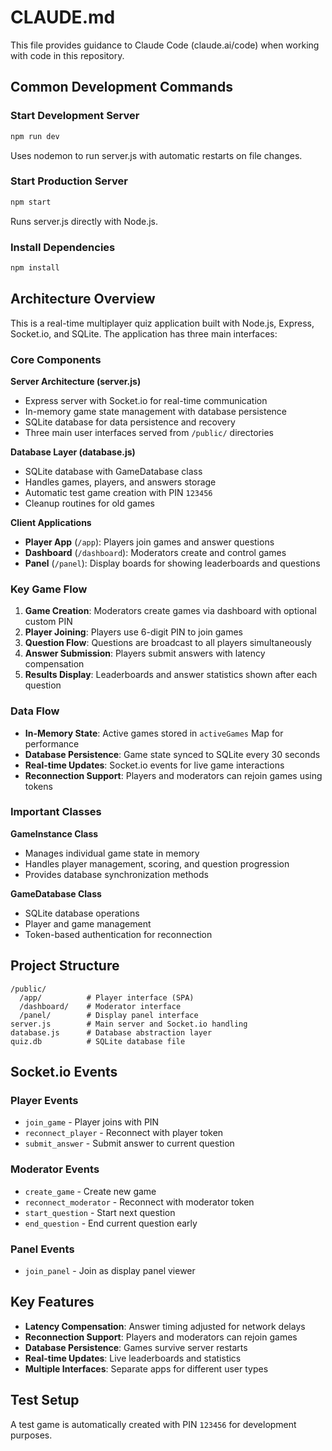 # CLAUDE.md

This file provides guidance to Claude Code (claude.ai/code) when working with code in this repository.

## Common Development Commands

### Start Development Server
```bash
npm run dev
```
Uses nodemon to run server.js with automatic restarts on file changes.

### Start Production Server
```bash
npm start
```
Runs server.js directly with Node.js.

### Install Dependencies
```bash
npm install
```

## Architecture Overview

This is a real-time multiplayer quiz application built with Node.js, Express, Socket.io, and SQLite. The application has three main interfaces:

### Core Components

**Server Architecture (server.js)**
- Express server with Socket.io for real-time communication
- In-memory game state management with database persistence
- SQLite database for data persistence and recovery
- Three main user interfaces served from `/public/` directories

**Database Layer (database.js)**
- SQLite database with GameDatabase class
- Handles games, players, and answers storage
- Automatic test game creation with PIN `123456`
- Cleanup routines for old games

**Client Applications**
- **Player App** (`/app`): Players join games and answer questions
- **Dashboard** (`/dashboard`): Moderators create and control games  
- **Panel** (`/panel`): Display boards for showing leaderboards and questions

### Key Game Flow

1. **Game Creation**: Moderators create games via dashboard with optional custom PIN
2. **Player Joining**: Players use 6-digit PIN to join games
3. **Question Flow**: Questions are broadcast to all players simultaneously
4. **Answer Submission**: Players submit answers with latency compensation
5. **Results Display**: Leaderboards and answer statistics shown after each question

### Data Flow

- **In-Memory State**: Active games stored in `activeGames` Map for performance
- **Database Persistence**: Game state synced to SQLite every 30 seconds
- **Real-time Updates**: Socket.io events for live game interactions
- **Reconnection Support**: Players and moderators can rejoin games using tokens

### Important Classes

**GameInstance Class**
- Manages individual game state in memory
- Handles player management, scoring, and question progression
- Provides database synchronization methods

**GameDatabase Class**
- SQLite database operations
- Player and game management
- Token-based authentication for reconnection

## Project Structure

```
/public/
  /app/          # Player interface (SPA)
  /dashboard/    # Moderator interface  
  /panel/        # Display panel interface
server.js        # Main server and Socket.io handling
database.js      # Database abstraction layer
quiz.db          # SQLite database file
```

## Socket.io Events

### Player Events
- `join_game` - Player joins with PIN
- `reconnect_player` - Reconnect with player token
- `submit_answer` - Submit answer to current question

### Moderator Events  
- `create_game` - Create new game
- `reconnect_moderator` - Reconnect with moderator token
- `start_question` - Start next question
- `end_question` - End current question early

### Panel Events
- `join_panel` - Join as display panel viewer

## Key Features

- **Latency Compensation**: Answer timing adjusted for network delays
- **Reconnection Support**: Players and moderators can rejoin games
- **Database Persistence**: Games survive server restarts
- **Real-time Updates**: Live leaderboards and statistics
- **Multiple Interfaces**: Separate apps for different user types

## Test Setup

A test game is automatically created with PIN `123456` for development purposes.